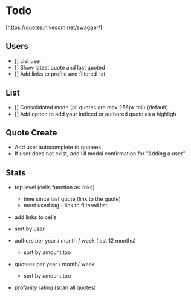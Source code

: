 # Todo

[https://quotes.hivecom.net/swagger/]

## Users

- [] List user
- [] Show latest quote and last quoted
- [] Add links to profile and filtered list

## List

- [] Consolidated mode (all quotes are max 256px tall) (default)
- [] Add option to add your indiced or authored quote as a highligh

## Quote Create

- Add user autocomplete to quotees
- If user does not exist, add UI modal confirmation for "Adding a user"

## Stats

- top level (cells function as links)
  - time since last quote (link to the quote)
  - most used tag - link to filtered list

- add links to cells 

- sort by user
- authors per year / month / week (last 12 months)
  - sort by amount too
- quotees per year / month/ week
  - sort by amount too

- profanity rating (scan all quotes)
